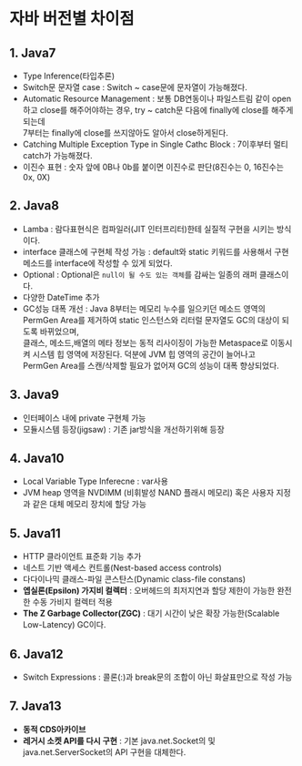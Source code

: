 # 자바 버전별 차이점



## 1. Java7

* Type Inference(타입추론)
* Switch문 문자열 case : Switch ~ case문에 문자열이 가능해졌다.
* Automatic Resource Management : 보통 DB연동이나 파일스트림 같이 open하고 close를 해주어야하는 경우, try ~ catch문 다음에 finally에 close를 해주게 되는데<br>7부터는 finally에 close를 쓰지않아도 알아서 close하게된다.
* Catching Multiple Exception Type in Single Cathc Block : 7이후부터 멀티 catch가 가능해졌다.
* 이진수 표현 : 숫자 앞에 0B나 0b를 붙이면 이진수로 판단(8진수는 0, 16진수는 0x, 0X)



## 2. Java8

* Lamba : 람다표현식은 컴파일러(JIT 인터프리터)한테 실질적 구현을 시키는 방식이다.
* interface 클래스에 구현체 작성 가능 : default와 static 키워드를 사용해서 구현 메소드를 interface에 작성할 수 있게 되었다.
* Optional : Optional은 `null이 될 수도 있는 객체`를 감싸는 일종의 래퍼 클래스이다.
* 다양한 DateTime 추가
* GC성능 대폭 개선 : Java 8부터는 메모리 누수를 일으키던 메소드 영역의 PermGen Area를 제거하여 static 인스턴스와 리터럴 문자열도 GC의 대상이 되도록 바뀌었으며,<br> 클래스, 메소드,배열의 메타 정보는 동적 리사이징이 가능한 Metaspace로 이동시켜 시스템 힙 영역에 저장된다. 덕분에 JVM 힙 영역의 공간이 늘어나고 <br>PermGen Area를 스캔/삭제할 필요가 없어져 GC의 성능이 대폭 향상되었다.



## 3. Java9

+ 인터페이스 내에 private 구현체 가능
+ 모듈시스템 등장(jigsaw) : 기존 jar방식을 개선하기위해 등장



## 4. Java10

- Local Variable Type Inferecne : var사용
- JVM heap 영역을 NVDIMM (비휘발성 NAND 플래시 메모리) 혹은 사용자 지정과 같은 대체 메모리 장치에 할당 가능



## 5. Java11

- HTTP 클라이언트 표준화 기능 추가
- 네스트 기반 액세스 컨트롤(Nest-based access controls)
- 다다이나믹 클래스-파일 콘스탄스(Dynamic class-file constans)
- **엡실론(Epsilon) 가지비 컬렉터** : 오버헤드의 최저지연과 할당 제한이 가능한 완전한 수동 가비지 컬렉터 적용
- **The Z Garbage Collector(ZGC)** : 대기 시간이 낮은 확장 가능한(Scalable Low-Latency) GC이다.



## 6. Java12

+ Switch Expressions : 콜론(:)과 break문의 조합이 아닌 화살표만으로 작성 가능



## 7. Java13

+ **동적 CDS아카이브**
+ **레거시 소켓 API를 다시 구현** : 기본 java.net.Socket의 및 java.net.ServerSocket의 API 구현을 대체한다.


